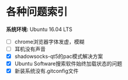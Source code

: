 # 各种问题索引

__系统环境:__ Ubuntu 16.04 LTS

-  [ ] chrome浏览器字体发虚，模糊
-  [ ] 耳机没有声音
-  [x] shadowsocks-qt5的pac模式解决方案
-  [x] Ubuntu Software搜索软件始终加载状态的问题
-  [x] 新装系统没有.gitconfig文件
